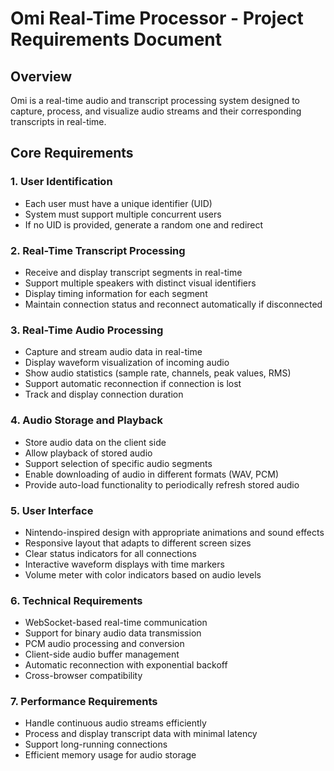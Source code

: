 # Omi Real-Time Processor - Project Requirements Document

## Overview
Omi is a real-time audio and transcript processing system designed to capture, process, and visualize audio streams and their corresponding transcripts in real-time.

## Core Requirements

### 1. User Identification
- Each user must have a unique identifier (UID)
- System must support multiple concurrent users
- If no UID is provided, generate a random one and redirect

### 2. Real-Time Transcript Processing
- Receive and display transcript segments in real-time
- Support multiple speakers with distinct visual identifiers
- Display timing information for each segment
- Maintain connection status and reconnect automatically if disconnected

### 3. Real-Time Audio Processing
- Capture and stream audio data in real-time
- Display waveform visualization of incoming audio
- Show audio statistics (sample rate, channels, peak values, RMS)
- Support automatic reconnection if connection is lost
- Track and display connection duration

### 4. Audio Storage and Playback
- Store audio data on the client side
- Allow playback of stored audio
- Support selection of specific audio segments
- Enable downloading of audio in different formats (WAV, PCM)
- Provide auto-load functionality to periodically refresh stored audio

### 5. User Interface
- Nintendo-inspired design with appropriate animations and sound effects
- Responsive layout that adapts to different screen sizes
- Clear status indicators for all connections
- Interactive waveform displays with time markers
- Volume meter with color indicators based on audio levels

### 6. Technical Requirements
- WebSocket-based real-time communication
- Support for binary audio data transmission
- PCM audio processing and conversion
- Client-side audio buffer management
- Automatic reconnection with exponential backoff
- Cross-browser compatibility

### 7. Performance Requirements
- Handle continuous audio streams efficiently
- Process and display transcript data with minimal latency
- Support long-running connections
- Efficient memory usage for audio storage
